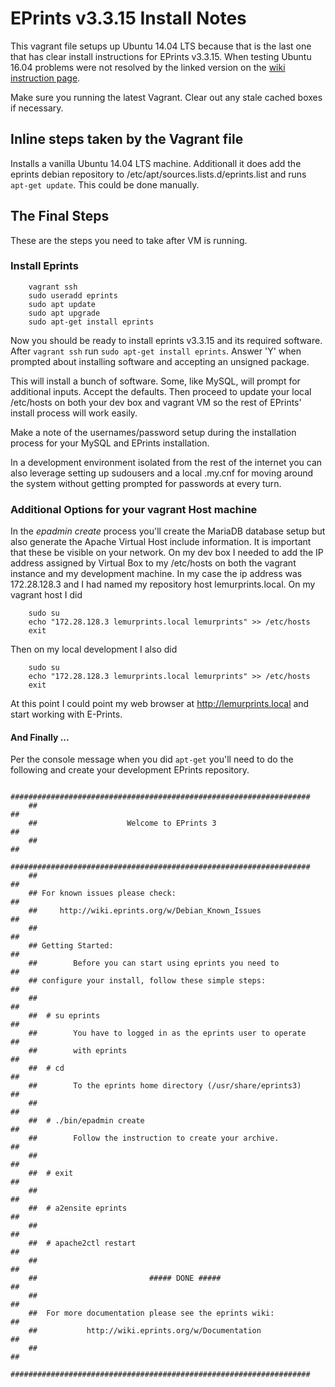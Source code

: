
# EPrints v3.3.15 Install Notes

This vagrant file setups up Ubuntu 14.04 LTS because that is the last one that
has clear install instructions for EPrints v3.3.15. When testing Ubuntu 16.04
problems were not resolved by the linked version on the [wiki instruction page](http://wiki.eprints.org/w/Installing_EPrints_on_Debian/Ubuntu).

Make sure you running the latest Vagrant. Clear out any stale cached boxes if
necessary.


## Inline steps taken by the Vagrant file

Installs a vanilla Ubuntu 14.04 LTS machine. Additionall it does add the eprints
debian repository to /etc/apt/sources.lists.d/eprints.list
and runs `apt-get update`. This could be done manually.


## The Final Steps

These are the steps you need to take after VM is running.

### Install Eprints 

```shell
    vagrant ssh
    sudo useradd eprints
    sudo apt update
    sudo apt upgrade
    sudo apt-get install eprints
```        

Now you should be ready to install eprints v3.3.15 and its required software.
After `vagrant ssh` run `sudo apt-get install eprints`. Answer 'Y' when prompted
about installing software and accepting an unsigned package.

This will install a bunch of software. Some, like MySQL, will prompt for
additional inputs. Accept the defaults. Then proceed to update your local
/etc/hosts on both your dev box and vagrant VM so the rest of EPrints'
install process will work easily.

Make a note of the usernames/password setup during the installation process
for your MySQL and EPrints installation.

In a development environment isolated from the rest of the internet you can
also leverage setting up sudousers and a local .my.cnf for moving around the
system without getting prompted for passwords at every turn.

### Additional Options for your vagrant Host machine

In the _epadmin create_ process you'll create the MariaDB database setup but
also generate the Apache Virtual Host include information. It is important that
these be visible on your network.  On my dev box I needed to add the IP address
assigned by Virtual Box to my /etc/hosts on both the vagrant instance and my
development machine. In my case the ip address was 172.28.128.3 and I had
named my repository host lemurprints.local. On my vagrant host I did

```shell
    sudo su
    echo "172.28.128.3 lemurprints.local lemurprints" >> /etc/hosts
    exit
```

Then on my local development I also did

```shell
    sudo su
    echo "172.28.128.3 lemurprints.local lemurprints" >> /etc/hosts
    exit
```

At this point I could point my web browser at http://lemurprints.local and
start working with E-Prints.

#### And Finally ...

Per the console message when you did `apt-get` you'll need to do the following
and create your development EPrints repository.

```shell
    ###################################################################
    ##                                                               ##
    ##                    Welcome to EPrints 3                       ##
    ##                                                               ##
    ###################################################################
    ##                                                               ##
    ## For known issues please check:                                ##
    ##     http://wiki.eprints.org/w/Debian_Known_Issues             ##
    ##                                                               ##
    ## Getting Started:                                              ##
    ##        Before you can start using eprints you need to         ##
    ## configure your install, follow these simple steps:            ##
    ##                                                               ##
    ##  # su eprints                                                 ##
    ##        You have to logged in as the eprints user to operate   ##
    ##        with eprints                                           ##
    ##  # cd                                                         ##
    ##        To the eprints home directory (/usr/share/eprints3)    ##
    ##                                                               ##
    ##  # ./bin/epadmin create                                       ##
    ##        Follow the instruction to create your archive.         ##
    ##                                                               ##
    ##  # exit                                                       ##
    ##                                                               ##
    ##  # a2ensite eprints                                           ##
    ##                                                               ##
    ##  # apache2ctl restart                                         ##
    ##                                                               ##
    ##                         ##### DONE #####                      ##
    ##                                                               ##
    ##  For more documentation please see the eprints wiki:          ##
    ##           http://wiki.eprints.org/w/Documentation             ##
    ##                                                               ##
    ###################################################################
```
